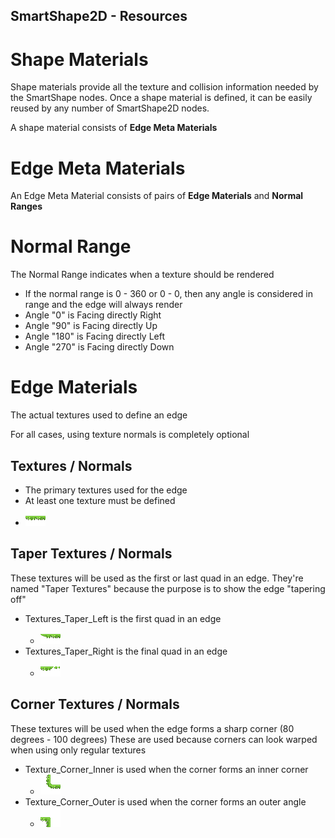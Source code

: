 SmartShape2D - Resources
---

# Shape Materials
Shape materials provide all the texture and collision information needed by the SmartShape nodes.
Once a shape material is defined, it can be easily reused by any number of SmartShape2D nodes.

A shape material consists of **Edge Meta Materials**

# Edge Meta Materials
An Edge Meta Material consists of pairs of **Edge Materials** and **Normal Ranges**

# Normal Range
The Normal Range indicates when a texture should be rendered
- If the normal range is 0 - 360 or 0 - 0, then any angle is considered in range and the edge will always render
- Angle "0" is Facing directly Right
- Angle "90" is Facing directly Up
- Angle "180" is Facing directly Left
- Angle "270" is Facing directly Down

# Edge Materials
The actual textures used to define an edge

For all cases, using texture normals is completely optional
## Textures / Normals
- The primary textures used for the edge
- At least one texture must be defined
- ![Grass]( ./imgs/grass.png )
## Taper Textures / Normals
These textures will be used as the first or last quad in an edge.
They're named "Taper Textures" because the purpose is to show the edge "tapering off"
- Textures_Taper_Left is the first quad in an edge
  - ![Grass Taper Left]( ./imgs/grass-taper-left.png )
- Textures_Taper_Right is the final quad in an edge
  - ![Grass Taper Right]( ./imgs/grass-taper-right.png )
## Corner Textures / Normals
These textures will be used when the edge forms a sharp corner (80 degrees - 100 degrees)
These are used because corners can look warped when using only regular textures
- Texture_Corner_Inner is used when the corner forms an inner corner
  - ![Grass Corner Inner]( ./imgs/grass-corner-inner.png )
- Texture_Corner_Outer is used when the corner forms an outer angle
  - ![Grass Corner Outer]( ./imgs/grass-corner-outer.png )

